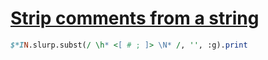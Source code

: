 [1]: https://rosettacode.org/wiki/Strip_comments_from_a_string

# [Strip comments from a string][1]



```perl
$*IN.slurp.subst(/ \h* <[ # ; ]> \N* /, '', :g).print
```
